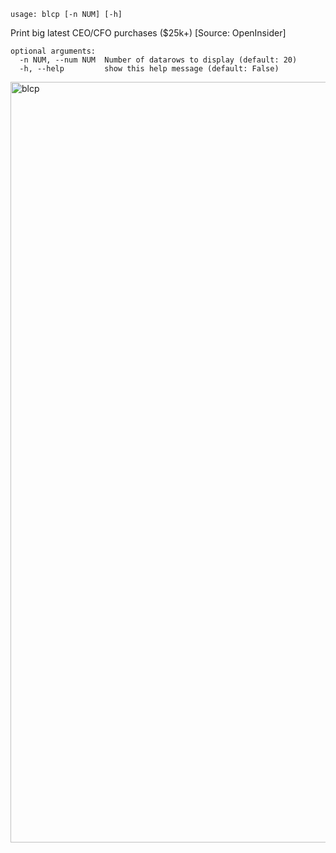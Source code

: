 ```
usage: blcp [-n NUM] [-h]
```

Print big latest CEO/CFO purchases ($25k+) [Source: OpenInsider]

```
optional arguments:
  -n NUM, --num NUM  Number of datarows to display (default: 20)
  -h, --help         show this help message (default: False)
```

<img width="1217" alt="blcp" src="https://user-images.githubusercontent.com/25267873/125373753-9aa73a80-e37d-11eb-83ba-1c072515be44.png">
